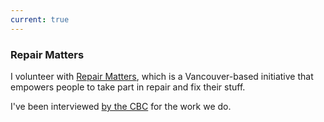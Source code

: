 ```yaml
---
current: true
---
```


### Repair Matters

I volunteer with [Repair Matters](http://repairmatters.ca), which is a Vancouver-based initiative that empowers people to take part in repair and fix their stuff.

I've been interviewed [by the CBC](/blog/repair-matters-on-cbc-radio) for the work we do.
